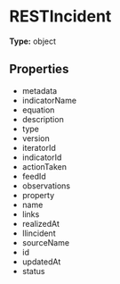 # RESTIncident


**Type:** object

## Properties
* metadata
* indicatorName
* equation
* description
* type
* version
* iteratorId
* indicatorId
* actionTaken
* feedId
* observations
* property
* name
* links
* realizedAt
* llincident
* sourceName
* id
* updatedAt
* status
